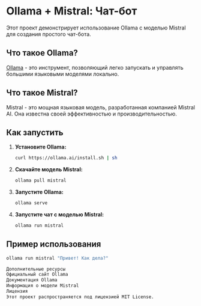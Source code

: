 # Ollama + Mistral: Чат-бот

Этот проект демонстрирует использование Ollama с моделью Mistral для создания простого чат-бота.

## Что такое Ollama?

[Ollama](https://ollama.ai/) - это инструмент, позволяющий легко запускать и управлять большими языковыми моделями локально.

## Что такое Mistral?

Mistral - это мощная языковая модель, разработанная компанией Mistral AI. Она известна своей эффективностью и производительностью.

## Как запустить

1. **Установите Ollama:**

    ```bash
    curl https://ollama.ai/install.sh | sh
    ```

2. **Скачайте модель Mistral:**

    ```bash
    ollama pull mistral
    ```

3. **Запустите Ollama:**

    ```bash
    ollama serve
    ```

4. **Запустите чат с моделью Mistral:**

    ```bash
    ollama run mistral
    ```

## Пример использования

```bash
ollama run mistral "Привет! Как дела?"

Дополнительные ресурсы
Официальный сайт Ollama
Документация Ollama
Информация о модели Mistral
Лицензия
Этот проект распространяется под лицензией MIT License.
